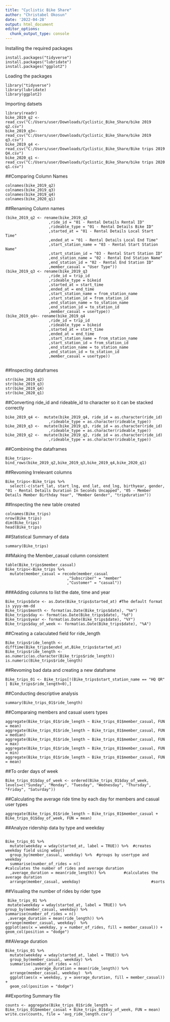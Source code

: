 ```yaml
---
title: "Cyclistic Bike Share"
author: "Christabel Okosun"
date: '2022-04-28'
output: html_document
editor_options: 
  chunk_output_type: console
---
```


Installing the required packages

```{r}
install.packages("tidyverse")
install.packages("lubridate")
install.packages("ggplot2")
```

Loading the packages
```{r}
library("tidyverse")
library(lubridate)
library(ggplot2)
```

Importing datsets 
```{r}
library(readr)
bike_2019_q2 <- read_csv("C:/Users/user/Downloads/Cyclistic_Bike_Share/bike 2019 q2.csv")
bike_2019_q3<- read_csv("C:/Users/user/Downloads/Cyclistic_Bike_Share/bike 2019 q3.csv")
bike_2019_q4 <- read_csv("C:/Users/user/Downloads/Cyclistic_Bike_Share/Bike trips 2019 Q4.csv")
bike_2020_q1 <- read_csv("C:/Users/user/Downloads/Cyclistic_Bike_Share/bike trips 2020 q1.csv")
```
##Comparing Column Names
```{r}
colnames(bike_2019_q2)
colnames(bike_2019_q3)
colnames(bike_2019_q4)
colnames(bike_2020_q1)
```
##Renaming Column names
```{r}
(bike_2019_q2 <- rename(bike_2019_q2
                   ,ride_id = "01 - Rental Details Rental ID"
                   ,rideable_type = "01 - Rental Details Bike ID" 
                   ,started_at = "01 - Rental Details Local Start Time"  
                   ,ended_at = "01 - Rental Details Local End Time"  
                   ,start_station_name = "03 - Rental Start Station Name" 
                   ,start_station_id = "03 - Rental Start Station ID"
                   ,end_station_name = "02 - Rental End Station Name" 
                   ,end_station_id = "02 - Rental End Station ID"
                   ,member_casual = "User Type"))
(bike_2019_q3 <- rename(bike_2019_q3
                   ,ride_id = trip_id
                   ,rideable_type = bikeid 
                   ,started_at = start_time  
                   ,ended_at = end_time  
                   ,start_station_name = from_station_name 
                   ,start_station_id = from_station_id 
                   ,end_station_name = to_station_name 
                   ,end_station_id = to_station_id 
                   ,member_casual = usertype))
(bike_2019_q4<- rename(bike_2019_q4
                   ,ride_id = trip_id
                   ,rideable_type = bikeid 
                   ,started_at = start_time  
                   ,ended_at = end_time  
                   ,start_station_name = from_station_name 
                   ,start_station_id = from_station_id 
                   ,end_station_name = to_station_name 
                   ,end_station_id = to_station_id 
                   ,member_casual = usertype))


```

##Inspecting dataframes
```{r}
str(bike_2019_q2)
str(bike_2019_q3)
str(bike_2019_q4)
str(bike_2020_q1)
```
##Converting ride_id and rideable_id to character so it can be stacked correctly
```{r}
bike_2019_q4 <-  mutate(bike_2019_q4, ride_id = as.character(ride_id)
                   ,rideable_type = as.character(rideable_type)) 
bike_2019_q3 <-  mutate(bike_2019_q3, ride_id = as.character(ride_id)
                   ,rideable_type = as.character(rideable_type)) 
bike_2019_q2 <-  mutate(bike_2019_q2, ride_id = as.character(ride_id)
                   ,rideable_type = as.character(rideable_type)) 
```
##Combining the dataframes
```{r}
Bike_trips<-bind_rows(bike_2019_q2,bike_2019_q3,bike_2019_q4,bike_2020_q1)
```
##Revoming Irrelevant columns
```{r}
Bike_trips<-Bike_trips %>% 
  select(-c(start_lat, start_lng, end_lat, end_lng, birthyear, gender, "01 - Rental Details Duration In Seconds Uncapped", "05 - Member Details Member Birthday Year", "Member Gender", "tripduration"))
```
##Inspecting the new table created
```{r}
colnames(Bike_trips)
nrow(Bike_trips)
dim(Bike_trips)
head(Bike_trips)
```
##Statistical Summary of data
```{r}
summary(Bike_trips)
```
##Making the Member_casual column consistent
```{r}
table(Bike_trips$member_casual)
Bike_trips<-Bike_trips %>% 
  mutate(member_casual = recode(member_casual
                           ,"Subscriber" = "member"
                           ,"Customer" = "casual"))
```
###Adding columns to list the date, time and year
```{r}
Bike_trips$date <- as.Date(Bike_trips$started_at) #The default format is yyyy-mm-dd
Bike_trips$month <- format(as.Date(Bike_trips$date), "%m")
Bike_trips$day <- format(as.Date(Bike_trips$date), "%d")
Bike_trips$year <- format(as.Date(Bike_trips$date), "%Y")
Bike_trips$day_of_week <- format(as.Date(Bike_trips$date), "%A")
```

##Creating a calaculated field for ride_length
```{r}
Bike_trips$ride_length <- difftime(Bike_trips$ended_at,Bike_trips$started_at)
Bike_trips$ride_length <- as.numeric(as.character(Bike_trips$ride_length))
is.numeric(Bike_trips$ride_length)
```
##Revoming bad data and creating a new dataframe
```{r}
Bike_trips_01 <- Bike_trips[!(Bike_trips$start_station_name == "HQ QR" | Bike_trips$ride_length<0),]
```
##Conducting descriptive analysis
```{r}
summary(Bike_trips_01$ride_length)
```
##Comparaing members and casual users types
```{r}
aggregate(Bike_trips_01$ride_length ~ Bike_trips_01$member_casual, FUN = mean)
aggregate(Bike_trips_01$ride_length ~ Bike_trips_01$member_casual, FUN = median)
aggregate(Bike_trips_01$ride_length ~ Bike_trips_01$member_casual, FUN = max)
aggregate(Bike_trips_01$ride_length ~ Bike_trips_01$member_casual, FUN = min)
aggregate(Bike_trips_01$ride_length ~ Bike_trips_01$member_casual, FUN = mean)
```
##To order days of week
```{r}
Bike_trips_01$day_of_week <- ordered(Bike_trips_01$day_of_week, levels=c("Sunday", "Monday", "Tuesday", "Wednesday", "Thursday", "Friday", "Saturday"))

```

##Calculating the average ride time by each day for members and casual user types
```{r}
aggregate(Bike_trips_01$ride_length ~ Bike_trips_01$member_casual + Bike_trips_01$day_of_week, FUN = mean)
```
##Analyze ridership data by type and weekday
```{r}

Bike_trips_01 %>% 
  mutate(weekday = wday(started_at, label = TRUE)) %>%  #creates weekday field using wday()
  group_by(member_casual, weekday) %>%  #groups by usertype and weekday
  summarise(number_of_rides = n()                            #calculates the number of rides and average duration
  ,average_duration = mean(ride_length)) %>%        #calculates the average duration
  arrange(member_casual, weekday)                               #sorts
```
##Visualing the number of rides by rider type
```{r}
 Bike_trips_01 %>% 
 mutate(weekday = wday(started_at, label = TRUE)) %>% 
group_by(member_casual, weekday) %>% 
summarise(number_of_rides = n()
 ,average_duration = mean(ride_length)) %>% 
arrange(member_casual, weekday)  %>% 
ggplot(aes(x = weekday, y = number_of_rides, fill = member_casual)) +
geom_col(position = "dodge")
```
##AVerage duration
```{r}
Bike_trips_01 %>% 
  mutate(weekday = wday(started_at, label = TRUE)) %>% 
  group_by(member_casual, weekday) %>% 
  summarise(number_of_rides = n()
            ,average_duration = mean(ride_length)) %>% 
  arrange(member_casual, weekday)  %>% 
  ggplot(aes(x = weekday, y = average_duration, fill = member_casual)) +
  geom_col(position = "dodge")
```
##Exporting Summary file
```{r}
counts <- aggregate(Bike_trips_01$ride_length ~ Bike_trips_01$member_casual + Bike_trips_01$day_of_week, FUN = mean)
write.csv(counts, file = 'avg_ride_length.csv')
